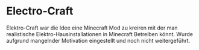 # Electro-Craft

Elektro-Craft war die Idee eine Minecraft Mod zu kreiren mit der man realistische Elektro-Hausinstallationen in Minecraft Betreiben könnt. 
Wurde aufgrund mangelnder Motivation eingestellt und noch nicht weitergeführt.
